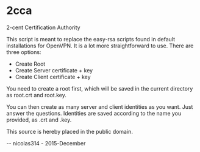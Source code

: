# 2cca
2-cent Certification Authority

This script is meant to replace the easy-rsa scripts found in default
installations for OpenVPN. It is a lot more straightforward to use. There
are three options:

- Create Root
- Create Server certificate + key
- Create Client certificate + key

You need to create a root first, which will be saved in the current
directory as root.crt and root.key.

You can then create as many server and client identities as you want. Just
answer the questions. Identities are saved according to the name you
provided, as .crt and .key.

This source is hereby placed in the public domain.

-- nicolas314 - 2015-December

